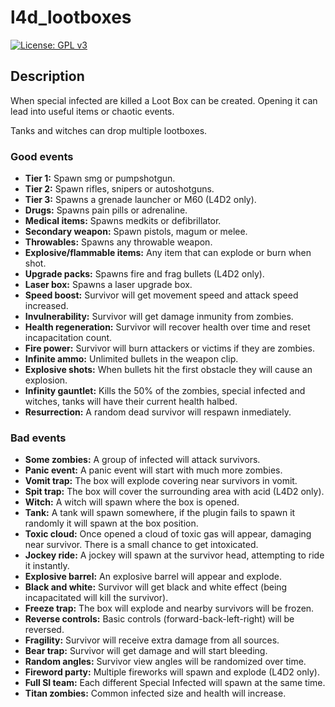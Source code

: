 # l4d_lootboxes
[![License: GPL v3](https://img.shields.io/badge/License-GPLv3-blue.svg)](https://www.gnu.org/licenses/gpl-3.0)

## Description
When special infected are killed a Loot Box can be created. Opening it can lead into useful items or chaotic events.

Tanks and witches can drop multiple lootboxes.

### Good events
- **Tier 1:** Spawn smg or pumpshotgun.
- **Tier 2:** Spawn rifles, snipers or autoshotguns.
- **Tier 3:** Spawns a grenade launcher or M60 (L4D2 only).
- **Drugs:** Spawns pain pills or adrenaline.
- **Medical items:** Spawns medkits or defibrillator.
- **Secondary weapon:** Spawn pistols, magum or melee.
- **Throwables:** Spawns any throwable weapon.
- **Explosive/flammable items:** Any item that can explode or burn when shot.
- **Upgrade packs:** Spawns fire and frag bullets (L4D2 only).
- **Laser box:** Spawns a laser upgrade box.
- **Speed boost:** Survivor will get movement speed and attack speed increased.
- **Invulnerability:** Survivor will get damage inmunity from zombies.
- **Health regeneration:** Survivor will recover health over time and reset incapacitation count.
- **Fire power:** Survivor will burn attackers or victims if they are zombies.
- **Infinite ammo:** Unlimited bullets in the weapon clip.
- **Explosive shots:** When bullets hit the first obstacle they will cause an explosion.
- **Infinity gauntlet:** Kills the 50% of the zombies, special infected and witches, tanks will have their current health halbed.
- **Resurrection:** A random dead survivor will respawn inmediately.

### Bad events
- **Some zombies:** A group of infected will attack survivors.
- **Panic event:** A panic event will start with much more zombies.
- **Vomit trap:** The box will explode covering near survivors in vomit.
- **Spit trap:** The box will cover the surrounding area with acid (L4D2 only).
- **Witch:** A witch will spawn where the box is opened.
- **Tank:** A tank will spawn somewhere, if the plugin fails to spawn it randomly it will spawn at the box position.
- **Toxic cloud:** Once opened a cloud of toxic gas will appear, damaging near survivor. There is a small chance to get intoxicated.
- **Jockey ride:** A jockey will spawn at the survivor head, attempting to ride it instantly.
- **Explosive barrel:** An explosive barrel will appear and explode.
- **Black and white:** Survivor will get black and white effect (being incapacitated will kill the survivor).
- **Freeze trap:** The box will explode and nearby survivors will be frozen.
- **Reverse controls:** Basic controls (forward-back-left-right) will be reversed.
- **Fragility:** Survivor will receive extra damage from all sources.
- **Bear trap:** Survivor will get damage and will start bleeding.
- **Random angles:** Survivor view angles will be randomized over time.
- **Fireword party:** Multiple fireworks will spawn and explode (L4D2 only).
- **Full SI team:** Each different Special Infected will spawn at the same time.
- **Titan zombies:** Common infected size and health will increase.